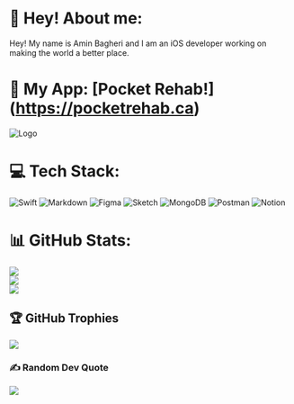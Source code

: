 # 💫 Hey! About me:
Hey! My name is Amin Bagheri and I am an iOS developer working on making the world a better place.

# 🚀 My App: [Pocket Rehab!] (https://pocketrehab.ca)


![Logo](https://github.com/bagheriamin/PocketRehab/blob/main/POCKET%20REHAB.png?raw=true)

# 💻 Tech Stack:
![Swift](https://img.shields.io/badge/swift-F54A2A?style=for-the-badge&logo=swift&logoColor=white) ![Markdown](https://img.shields.io/badge/markdown-%23000000.svg?style=for-the-badge&logo=markdown&logoColor=white) 	![Figma](https://img.shields.io/badge/figma-%23F24E1E.svg?style=for-the-badge&logo=figma&logoColor=white) ![Sketch](https://img.shields.io/badge/Sketch-FFB387?style=for-the-badge&logo=sketch&logoColor=black) ![MongoDB](https://img.shields.io/badge/MongoDB-%234ea94b.svg?style=for-the-badge&logo=mongodb&logoColor=white) ![Postman](https://img.shields.io/badge/Postman-FF6C37?style=for-the-badge&logo=postman&logoColor=white) ![Notion](https://img.shields.io/badge/Notion-%23000000.svg?style=for-the-badge&logo=notion&logoColor=white)
# 📊 GitHub Stats:
![](https://github-readme-stats.vercel.app/api?username=aminbagheridev&theme=dark&hide_border=false&include_all_commits=true&count_private=false)<br/>
![](https://github-readme-streak-stats.herokuapp.com/?user=aminbagheridev&theme=dark&hide_border=false)<br/>
![](https://github-readme-stats.vercel.app/api/top-langs/?username=aminbagheridev&theme=dark&hide_border=false&include_all_commits=true&count_private=false&layout=compact)

## 🏆 GitHub Trophies
![](https://github-profile-trophy.vercel.app/?username=aminbagheridev&theme=radical&no-frame=false&no-bg=true&margin-w=4)

### ✍️ Random Dev Quote
![](https://quotes-github-readme.vercel.app/api?type=horizontal&theme=gruvbox)
